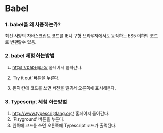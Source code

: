 # Babel

### 1. babel을 왜 사용하는가?

최신 사양의 자바스크립트 코드를 IE나 구형 브라우저에서도 동작하는 ES5 이하의 코드로 변환할수 있음.



### 2. babel 체험 하는방법

1.  https://babeljs.io/  홈페이지 들어간다.

2. ‘Try it out’ 버튼을 누른다.

3. 왼쪽 칸에 코드를 쓰면 버전을 떨궈서 오른쪽에 표시해준다.

   

### 3.  Typescript 체험 하는방법

1.  http://www.typescriptlang.org/ 홈페이지 들어간다.
2. ‘Playground’ 버튼을 누른다.
3. 왼쪽에 코드를 쓰면 오른쪽에 Typescript 코드가 출력된다.